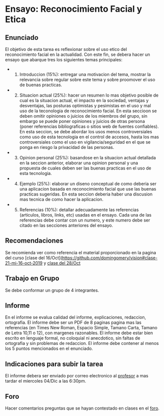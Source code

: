 # Ensayo: Reconocimiento Facial y Etica

## Enunciado
El objetivo de esta tarea es reflexionar sobre el uso etico del reconocimiento facial en la actualidad. Con este fin, se debera hacer un ensayo que abarque tres los siguientes temas principales:

- 1. Introduccion (15%): entregar una motivacion del tema, mostrar la relevancia sobre regular sobre este tema y sobre proomover el uso de buenas practicas.
- 2. Situacion actual (25%): hacer un resumen lo mas objetivo posible de cual es la situacion actual, el impacto en la sociedad, ventajas y desventajas, las posturas optimistas y pesimistas en el uso y mal uso de la teconologia de reconocimiento facial. En esta seccioon se deben omitir opiniones o juicios de los miembros del grupo, sin embargo se puede poner opiniones y juicios de otras persona (poner referencias bibliograficas o sitios web de fuentes confiables). En esta seccion, se debe abordar los usos menos controversiales como uso de esta tecnologia en el control de accesos, hasta los mas controversiales como el uso en vigilancia/seguridad en el que se ponga en riesgo la privacidad de las personas. 
- 3. Opinion personal (25%): basandose en la situacion actual detallada en la seccion anterior, elaborar una opinion personal y una propuesta de cuales deben ser las buenas practicas en el uso de esta tecnologia.
- 4. Ejemplo (25%): elaborar un diseno conceptual de como deberia ser una aplicacion basada en reconocimiento facial que use las buenas practicas sugeridas. En esta seccion deberia haber una discusion mas tecnica de como hacer la aplicacion.
- 5. Referencias (10%): detallar adecuadamente las referencias (articulos, libros, links, etc) usadas en el ensayo. Cada una de las referencias debe contar con un numero, y este numero debe ser citado en las secciones anteriores del ensayo. 

## Recomendaciones
Se recomienda ver como referencia el material proporcionado en la pagina del curso [clase del 16/Oct](https://github.com/domingomery/vision#clase-21-mi-16-oct-2019 y [clase del 28/Oct](https://github.com/domingomery/vision#clase-22-lu-28-oct-2019)

## Trabajo en Grupo
Se debe conformar un grupo de 4 integrantes.

## Informe
En el informe se evalua calidad del informe, explicaciones, redaccion, ortografia. El informe debe ser un PDF de 8 paginas pagina mas las referencias (en Times New Roman, Espacio Simple, Tamano Carta, Tamano de Letra 10,11 o 12), con margenes razonables. El informe debe estar bien escrito en lenguaje formal, no coloquial ni anecdotico, sin faltas de ortografia y sin problemas de redaccion. El informe debe contener al menos los 5 puntos mencionados en el enunciado.

## Indicaciones para subir la tarea
El informe debera ser enviado por correo electronico al [profesor](mailto:domingo.mery@uc.cl) a mas tardar el miercoles 04/Dic a las 6:30pm.  

## Foro
Hacer comentarios preguntas que se hayan contestado en clases en el [foro](https://github.com/domingomery/vision/issues/3).
